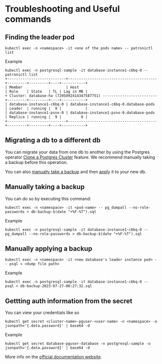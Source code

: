 # Troubleshooting and Useful commands

## Finding the leader pod

```
kubectl exec -n <namespace> -it <one of the pods name> -- patronictl list
```

Example
```
kubectl exec -n postgresql-sample -it database-instance1-c6bq-0 -- patronictl list
+---------------------------+-----------------------------------------+---------+---------+----+-----------+
| Member                    | Host                                    | Role    | State   | TL | Lag in MB |
+ Cluster: database-ha (7205892414347587751) -------------------------+---------+---------+----+-----------+
| database-instance1-c6bq-0 | database-instance1-c6bq-0.database-pods | Leader  | running |  9 |           |
| database-instance1-psnx-0 | database-instance1-psnx-0.database-pods | Replica | running |  9 |         0 |
+---------------------------+-----------------------------------------+---------+---------+----+-----------+
```

## Migrating a db to a different db

You can migrate your data from one db to another by using the Postgres operator [Clone a Postgres Cluster](https://access.crunchydata.com/documentation/postgres-operator/5.3.0/tutorial/disaster-recovery/#clone-a-postgres-cluster) feature. We recommend manually taking a backup before this operation.

You can also [manually take a backup](#manually-taking-a-backup) and then [apply](#manually-applying-a-backup) it to your new db.

## Manually taking a backup

You can do so by executing this command:

```
kubectl exec -n <namespace> -it <pod-name> -- pg_dumpall --no-role-passwords > db-backup-$(date "+%F-%T").sql
```

Example

```
kubectl exec -n postgresql-sample -it database-instance1-c6bq-0 -- pg_dumpall --no-role-passwords > db-backup-$(date "+%F-%T").sql
```

## Manually applying a backup

```
kubectl exec -n <namespace> -it <new database's leader instance pod> -- psql < <dump file path>
```

Example

```
kubectl exec -n postgresql-sample -it database-instance1-c6bq-0 -- psql < db-backup-2023-07-27-00:27:32.sql
```

## Gettting auth information from the secret

You can view your credentials like so

```
kubectl get secret <cluster-name>-pguser-<user-name> -n <namespace> -o jsonpath='{.data.password}' | base64 -d
```

Example

```
kubectl get secret database-pguser-database -n postgresql-sample -o jsonpath='{.data.password}' | base64 -d
```

More info on the [official documentation website](https://access.crunchydata.com/documentation/postgres-operator/5.3.0/quickstart/#connect-to-the-postgres-cluster).
